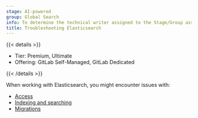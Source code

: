 ```yaml
---
stage: AI-powered
group: Global Search
info: To determine the technical writer assigned to the Stage/Group associated with this page, see https://handbook.gitlab.com/handbook/product/ux/technical-writing/#assignments
title: Troubleshooting Elasticsearch
---
```


{{< details >}}

- Tier: Premium, Ultimate
- Offering: GitLab Self-Managed, GitLab Dedicated

{{< /details >}}

When working with Elasticsearch, you might encounter issues with:

- [Access](access.md)
- [Indexing and searching](indexing.md)
- [Migrations](migrations.md)
